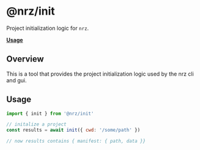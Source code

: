 # @nrz/init

Project initialization logic for `nrz`.

**[Usage](#usage)**

## Overview

This is a tool that provides the project initialization logic used by
the nrz cli and gui.

## Usage

```js
import { init } from '@nrz/init'

// initalize a project
const results = await init({ cwd: '/some/path' })

// now results contains { manifest: { path, data }}
```
